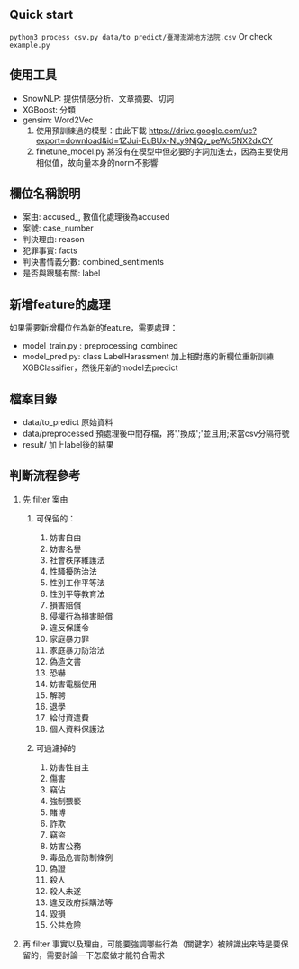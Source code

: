 ## Quick start

`python3 process_csv.py data/to_predict/臺灣澎湖地方法院.csv`
Or check `example.py`

## 使用工具
 - SnowNLP: 提供情感分析、文章摘要、切詞
 - XGBoost: 分類
 - gensim: Word2Vec
    1. 使用預訓練過的模型：由此下載 https://drive.google.com/uc?export=download&id=1ZJui-EuBUx-NLy9NjQy_peWo5NX2dxCY
    2. finetune_model.py 將沒有在模型中但必要的字詞加進去，因為主要使用相似值，故向量本身的norm不影響

## 欄位名稱說明
 - 案由: accused_, 數值化處理後為accused
 - 案號: case_number
 - 判決理由: reason
 - 犯罪事實: facts
 - 判決書情義分數: combined_sentiments 
 - 是否與跟騷有關: label

## 新增feature的處理
如果需要新增欄位作為新的feature，需要處理：
 - model_train.py : preprocessing_combined
 - model_pred.py: class LabelHarassment
加上相對應的新欄位重新訓練XGBClassifier，然後用新的model去predict

## 檔案目錄
 - data/to_predict 原始資料
 - data/preprocessed 預處理後中間存檔，將','換成';'並且用;來當csv分隔符號
 - result/ 加上label後的結果
 
## 判斷流程參考
1. 先 filter 案由
    1. 可保留的：
        1. 妨害自由
        2. 妨害名譽
        3. 社會秩序維護法
        4. 性騷擾防治法
        5. 性別工作平等法
        6. 性別平等教育法
        7. 損害賠償
        8. 侵權行為損害賠償
        9. 違反保護令
        10. 家庭暴力罪
        11. 家庭暴力防治法
        12. 偽造文書
        13. 恐嚇
        14. 妨害電腦使用
        15. 解聘
        16. 退學
        17. 給付資遣費
        18. 個人資料保護法
            
    2. 可過濾掉的
        1. 妨害性自主
        2. 傷害
        3. 竊佔
        4. 強制猥褻
        5. 賭博
        6. 詐欺
        7. 竊盜
        8. 妨害公務
        9. 毒品危害防制條例
        10. 偽證
        11. 殺人
        12. 殺人未遂
        13. 違反政府採購法等
        14. 毀損
        15. 公共危險
            
2. 再 filter 事實以及理由，可能要強調哪些行為（關鍵字）被辨識出來時是要保留的，需要討論一下怎麼做才能符合需求

